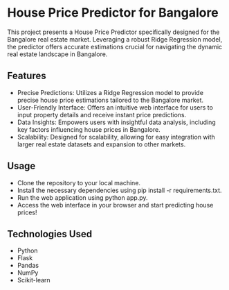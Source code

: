 # House Price Predictor for Bangalore
This project presents a House Price Predictor specifically designed for the Bangalore real estate market. Leveraging a robust Ridge Regression model, the predictor offers accurate estimations crucial for navigating the dynamic real estate landscape in Bangalore.

## Features
- Precise Predictions: Utilizes a Ridge Regression model to provide precise house price estimations tailored to the Bangalore market.
- User-Friendly Interface: Offers an intuitive web interface for users to input property details and receive instant price predictions.
- Data Insights: Empowers users with insightful data analysis, including key factors influencing house prices in Bangalore.
- Scalability: Designed for scalability, allowing for easy integration with larger real estate datasets and expansion to other markets.
## Usage
- Clone the repository to your local machine.
- Install the necessary dependencies using pip install -r requirements.txt.
- Run the web application using python app.py.
- Access the web interface in your browser and start predicting house prices!
## Technologies Used
- Python
- Flask
- Pandas
- NumPy
- Scikit-learn
